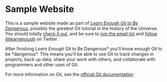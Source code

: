 # Sample Website

This is a sample website made as part of [_Learn Enough Git to Be Dangerous_](http://learnenough.com/git-tutorial), possibly the greatest Git tutorial in the history of the Universe. You should totally [check it out](http://learnenough.com/git-tutorial), and be sure to [join the email list](http://learnenough.com/#email_list) and [follow @learnenough](http://twitter.com/learnenough) on Twitter.

After finishing _Learn Enough_ Git to Be Dangerous* you'll know enough Git to be *dangerous\*. This means you'll be able to use Git to track changes in projects, back up data, share your work with others, and collaborate with programmers and other uses of Git.

For more information on Git, see the [official Git documentation](https://git-scm.com/)
